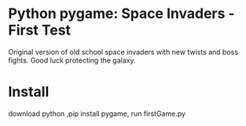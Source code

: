 # Python pygame: Space Invaders - First Test
Original version of old school space invaders with new twists and boss fights. 
Good luck protecting the galaxy.

# Install
download python ,pip install pygame, run firstGame.py



